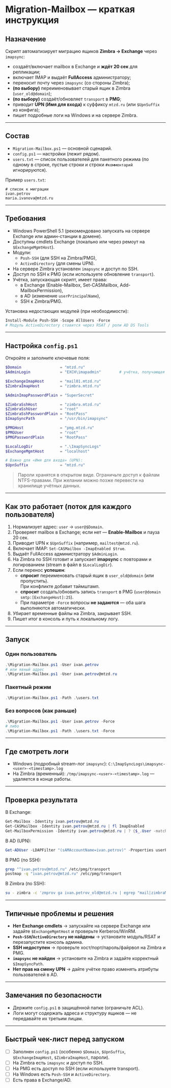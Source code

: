 # Migration-Mailbox — краткая инструкция

## Назначение

Скрипт автоматизирует миграцию ящиков **Zimbra → Exchange** через `imapsync`:

- создаёт/включает mailbox в Exchange и **ждёт 20 сек** для репликации;
- включает IMAP и выдаёт **FullAccess** администратору;
- переносит почту через `imapsync` (со стороны Zimbra);
- **(по выбору)** переименовывает старый ящик в Zimbra (`user_old@domain`);
- **(по выбору)** создаёт/обновляет `transport` в **PMG**;
- приводит **UPN (Имя для входа)** к суффиксу `mtzd.ru` (или `$UpnSuffix` из конфига);
- пишет подробные логи на Windows и на сервере Zimbra.

---

## Состав

- `Migration-Mailbox.ps1` — основной сценарий.
- `config.ps1` — настройки (лежит рядом).
- `users.txt` — список пользователей для пакетного режима (по одному в строке, пустые строки и строки `#комментарий` игнорируются).

Пример `users.txt`:

```
# список к миграции
ivan.petrov
maria.ivanova@mtzd.ru
```

---

## Требования

- Windows PowerShell 5.1 (рекомендовано запускать на сервере Exchange или админ-станции в домене).
- Доступны cmdlets Exchange (локально или через ремоут на `$ExchangeMgmtHost`).
- Модули:  
  - `Posh-SSH` (для SSH на Zimbra/PMG),  
  - `ActiveDirectory` (для смены UPN).
- На сервере Zimbra установлен `imapsync` и доступ по SSH.
- Доступ по SSH к PMG (если используете обновление `transport`).
- Учётка, запускающая скрипт, имеет права:
  - в Exchange (Enable-Mailbox, Set-CASMailbox, Add-MailboxPermission),
  - в AD (изменение `userPrincipalName`),
  - SSH к Zimbra/PMG.

Установка недостающих модулей (при необходимости):

```powershell
Install-Module Posh-SSH -Scope AllUsers -Force
# Модуль ActiveDirectory ставится через RSAT / роли AD DS Tools
```

---

## Настройка `config.ps1`

Откройте и заполните ключевые поля:

```powershell
$Domain                 = "mtzd.ru"
$AdminLogin             = "EXCH\imapadmin"        # учётка, получающая FullAccess и IMAP proxy-auth

$ExchangeImapHost       = "mail01.mtzd.ru"
$ZimbraImapHost         = "zimbra.mtzd.ru"

$AdminImapPasswordPlain = "SuperSecret"

$ZimbraSshHost          = "zimbra.mtzd.ru"
$ZimbraSshUser          = "root"
$ZimbraSshPasswordPlain = "RootPass"
$ImapSyncPath           = "/usr/bin/imapsync"

$PMGHost                = "pmg.mtzd.ru"
$PMGUser                = "root"
$PMGPasswordPlain       = "RootPass"

$LocalLogDir            = ".\ImapSyncLogs"
$ExchangeMgmtHost       = "localhost"

# Важно для «Имя для входа» (UPN):
$UpnSuffix              = "mtzd.ru"
```

> Пароли хранятся в открытом виде. Ограничьте доступ к файлам NTFS-правами. При желании можно позже перевести на хранилище учётных данных.

---

## Как это работает (поток для каждого пользователя)

1. Нормализует адрес: `user` → `user@$Domain`.
2. Проверяет mailbox в Exchange; если нет — **Enable-Mailbox** и пауза 20 сек.
3. Приводит UPN к `$UpnSuffix` (например, `mailtest@mtzd.ru`).
4. Включает IMAP: `Set-CASMailbox -ImapEnabled $true`.
5. Выдаёт FullAccess администратору `$AdminLogin`.
6. На Zimbra по SSH готовит и запускает **imapsync** с повторами и логированием (stream в файл в `$LocalLogDir`).
7. Если перенос **успешен**:
   - **спросит** переименовать старый ящик в `user_old@domain` (или пропустить).  
     При конфликте добавит таймштамп.
   - **спросит** создать/обновить запись `transport` в PMG (`user@domain smtp:[ExchangeHost]:25`).
   - При параметре `-Force` вопросы **не задаются** — оба шага выполняются автоматически.
8. Убирает временные файлы на Zimbra, закрывает SSH.
9. Пишет итог в консоль и путь к локальному логу.

---

## Запуск

### Один пользователь

```powershell
.\Migration-Mailbox.ps1 -User ivan.petrov
# или явный адрес
.\Migration-Mailbox.ps1 -User ivan.petrov@mtzd.ru
```

### Пакетный режим

```powershell
.\Migration-Mailbox.ps1 -Path .\users.txt
```

### Без вопросов (как раньше)

```powershell
.\Migration-Mailbox.ps1 -User ivan.petrov -Force
# либо
.\Migration-Mailbox.ps1 -Path .\users.txt -Force
```

---

## Где смотреть логи

- Windows (подробный stream-лог `imapsync`): `C:\ImapSyncLogs\imapsync-<user>-<timestamp>.log`
- На Zimbra (временный): `/tmp/imapsync-<user>-<timestamp>.log` — удаляется в конце работы.

---

## Проверка результата

В Exchange:

```powershell
Get-Mailbox -Identity ivan.petrov@mtzd.ru
Get-CASMailbox -Identity ivan.petrov@mtzd.ru | fl ImapEnabled
Get-MailboxPermission -Identity ivan.petrov@mtzd.ru | ? {$_.User -match 'imapadmin'}
```

В AD (UPN):

```powershell
Get-ADUser -LDAPFilter "(sAMAccountName=ivan.petrov)" -Properties userPrincipalName | fl userPrincipalName
```

В PMG (по SSH):

```bash
grep "^ivan.petrov@mtzd.ru" /etc/pmg/transport
postmap -q "ivan.petrov@mtzd.ru" /etc/pmg/transport
```

В Zimbra (по SSH):

```bash
su - zimbra -c 'zmprov ga ivan.petrov_old@mtzd.ru | egrep "mail|zimbraMailAlias"'
```

---

## Типичные проблемы и решения

- **Нет Exchange cmdlets** → запускайте на сервере Exchange или задайте `$ExchangeMgmtHost` и проверьте Kerberos/WinRM.
- **`Posh-SSH`/`ActiveDirectory` не найдены** → установите модуль/RSAT и перезапустите консоль админа.
- **SSH недоступен** → проверьте хост/порт/пароль/файрвол на Zimbra и PMG.
- **`imapsync` не найден** → установите на Zimbra и задайте корректный `$ImapSyncPath`.
- **Нет прав на смену UPN** → дайте учётке право изменять атрибуты пользователей в AD.

---

## Замечания по безопасности

- Держите `config.ps1` в защищённой папке (ограничьте ACL).
- Логи могут содержать адреса и структуру ящиков — не передавайте их третьим лицам.

---

## Быстрый чек-лист перед запуском

- [ ] Заполнен `config.ps1` (особенно `$Domain`, `$UpnSuffix`, `$ExchangeImapHost`, `$ZimbraImapHost`, пароли).
- [ ] На Zimbra есть `imapsync` и доступ по SSH.
- [ ] На PMG есть доступ по SSH (если используете transport).
- [ ] На Windows есть `Posh-SSH` и `ActiveDirectory`.
- [ ] Есть права в Exchange/AD.
